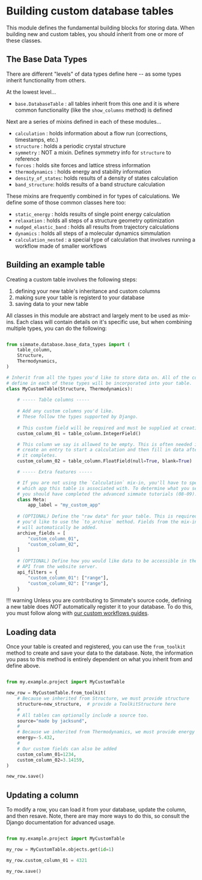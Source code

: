 
# Building custom database tables

This module defines the fundamental building blocks for storing data. When building new and custom tables, you should inherit from one or more of these classes.


## The Base Data Types

There are different "levels" of data types define here -- as some types inherit functionality from others.

At the lowest level...

- `base.DatabaseTable` : all tables inherit from this one and it is where common functionality (like the `show_columns` method) is defined

Next are a series of mixins defined in each of these modules...

- `calculation` : holds information about a flow run (corrections, timestamps, etc.)
- `structure` : holds a periodic crystal structure
- `symmetry` : NOT a mixin. Defines symmetry info for `structure` to reference
- `forces` : holds site forces and lattice stress information
- `thermodynamics` : holds energy and stability information
- `density_of_states`: holds results of a density of states calculation
- `band_structure`: holds results of a band structure calculation

These mixins are frequently combined in for types of calculations. We define some of those common classes here too:

- `static_energy` : holds results of single point energy calculation
- `relaxation` : holds all steps of a structure geometry optimization
- `nudged_elastic_band` : holds all results from trajectory calculations
- `dynamics` : holds all steps of a molecular dynamics simmulation
- `calculation_nested` : a special type of calculation that involves running a workflow made of smaller workflows


## Building an example table

Creating a custom table involves the following steps:

1. defining your new table's inheritance and custom columns
2. making sure your table is registerd to your database
3. saving data to your new table

All classes in this module are abstract and largely ment to be used as mix-ins. Each class will contain details on it's specific use, but when combining multiple types, you can do the following:

``` python

from simmate.database.base_data_types import (
    table_column,
    Structure,
    Thermodynamics,
)

# Inherit from all the types you'd like to store data on. All of the columns
# define in each of these types will be incorporated into your table.
class MyCustomTable(Structure, Thermodynamics):
    
    # ----- Table columns -----
    
    # Add any custom columns you'd like.
    # These follow the types supported by Django.
    
    # This custom field will be required and must be supplied at creation
    custom_column_01 = table_column.IntegerField()

    # This column we say is allowed to be empty. This is often needed if you
    # create an entry to start a calculation and then fill in data after a
    # it completes.
    custom_column_02 = table_column.FloatField(null=True, blank=True)

    # ----- Extra features -----

    # If you are not using the `Calculation` mix-in, you'll have to specify
    # which app this table is associated with. To determine what you set here,
    # you should have completed the advanced simmate tutorials (08-09).
    class Meta:
        app_label = "my_custom_app"
    
    # (OPTIONAL) Define the "raw data" for your table. This is required if 
    # you'd like to use the `to_archive` method. Fields from the mix-in 
    # will automatically be added.
    archive_fields = [
        "custom_column_01",
        "custom_column_02",
    ]
    
    # (OPTIONAL) Define how you would like data to be accessible in the REST 
    # API from the website server.
    api_filters = {
        "custom_column_01": ["range"],
        "custom_column_02": ["range"],
    }

```

!!! warning
    Unless you are contributing to Simmate's source code, defining a new table does *NOT* automatically register it to your database. To do this, you must follow along with [our custom workflows guides](https://jacksund.github.io/simmate/full_guides/workflows/creating_new_workflows/).


## Loading data

Once your table is created and registered, you can use the `from_toolkit` method to create and save your data to the database. Note, the information you pass to this method is entirely dependent on what you inherit from and define above.

``` python

from my.example.project import MyCustomTable

new_row = MyCustomTable.from_toolkit(
    # Because we inherited from Structure, we must provide structure
    structure=new_structure,  # provide a ToolkitStructure here
    # 
    # All tables can optionally include a source too.
    source="made by jacksund",
    #
    # Because we inherited from Thermodynamics, we must provide energy
    energy=-5.432,
    #
    # Our custom fields can also be added
    custom_column_01=1234,
    custom_column_02=3.14159,
)

new_row.save()
```

## Updating a column

To modify a row, you can load it from your database, update the column, and then resave. Note, there are may more ways to do this, so consult the Django documentation for advanced usage.

``` python

from my.example.project import MyCustomTable

my_row = MyCustomTable.objects.get(id=1)

my_row.custom_column_01 = 4321

my_row.save()
```
